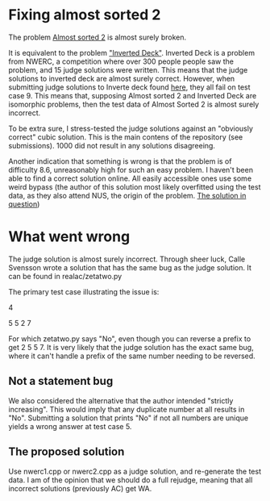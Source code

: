 # Fixing almost sorted 2

The problem  [Almost sorted 2](https://open.kattis.com/problems/almostsorted2) is almost surely broken.


It is equivalent to the problem ["Inverted Deck"](https://open.kattis.com/problems/inverteddeck). Inverted Deck is a problem from NWERC, a competition where over 300 people people saw the problem, and 15 judge solutions were written. This means that the judge solutions to inverted deck are almost surely correct. However, when submitting judge solutions to Inverte deck found [here](https://2019.nwerc.eu/), they all fail on test case 9. This means that, supposing Almost sorted 2 and Inverted Deck are isomorphic problems, then the test data of Almost Sorted 2 is almost surely incorrect.

To be extra sure, I stress-tested the judge solutions against an "obviously correct" cubic solution. This is the main contens of the repository (see submissions). 1000 did not result in any solutions disagreeing.

Another indication that something is wrong is that the problem is of difficulty 8.6, unreasonably high for such an easy problem. I haven't been able to find a correct solution online. All easily accessible ones use some weird bypass (the author of this solution most likely overfitted using the test data, as they also attend NUS, the origin of the problem. [The solution in question]([https://2019.nwerc.eu/](https://github.com/abeaumont/competitive-programming/blob/a24c9b89941a59d344b51dc1010de66522b1a0dd/kattis/almostsorted2.cc#L19C7-L19C7)))

# What went wrong

The judge solution is almost surely incorrect. Through sheer luck, Calle Svensson wrote a solution that has the same bug as the judge solution. It can be found in realac/zetatwo.py

The primary test case illustrating the issue is:

4

5 5 2 7

For which zetatwo.py says "No", even though you can reverse a prefix to get 2 5 5 7. It is very likely that the judge solution has the exact same bug, where it can't handle a prefix of the same number needing to be reversed.


## Not a statement bug

We also considered the alternative that the author intended "strictly increasing". This would imply that any duplicate number at all results in "No". Submitting a solution that prints "No" if not all numbers are unique yields a wrong answer at test case 5. 

## The proposed solution

Use nwerc1.cpp or nwerc2.cpp as a judge solution, and re-generate the test data. I am of the opinion that we should do a full rejudge, meaning that all incorrect solutions (previously AC) get WA.
